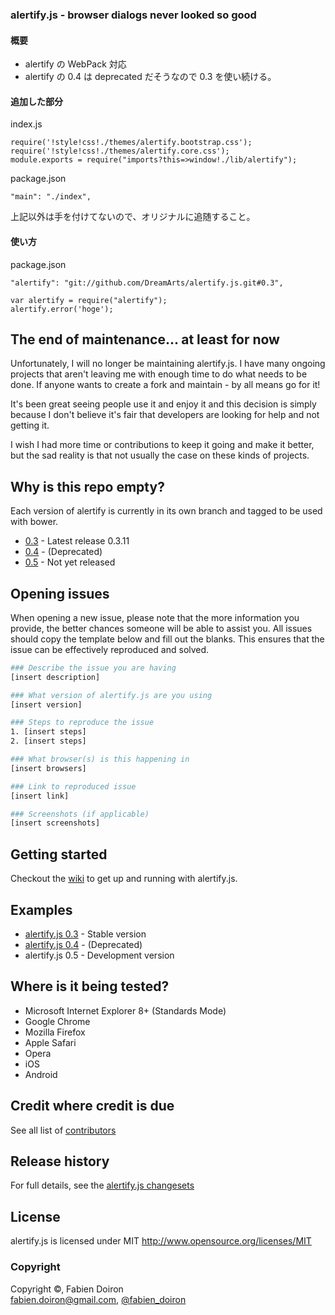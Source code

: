 ### alertify.js - browser dialogs never looked so good

#### 概要
 - alertify の WebPack 対応
 - alertify の 0.4 は deprecated だそうなので 0.3 を使い続ける。

#### 追加した部分

index.js
```
require('!style!css!./themes/alertify.bootstrap.css');
require('!style!css!./themes/alertify.core.css');
module.exports = require("imports?this=>window!./lib/alertify");
```

package.json
```
"main": "./index",
```

上記以外は手を付けてないので、オリジナルに追随すること。

#### 使い方

package.json
```
"alertify": "git://github.com/DreamArts/alertify.js.git#0.3",
```

```
var alertify = require("alertify");
alertify.error('hoge');
```

## The end of maintenance... at least for now

Unfortunately, I will no longer be maintaining alertify.js. I have many ongoing projects that aren't leaving me with enough time to do what needs to be done. If anyone wants to create a fork and maintain - by all means go for it!

It's been great seeing people use it and enjoy it and this decision is simply because I don't believe it's fair that developers are looking for help and not getting it.

I wish I had more time or contributions to keep it going and make it better, but the sad reality is that not usually the case on these kinds of projects.

## Why is this repo empty?
Each version of alertify is currently in its own branch and tagged to be used with bower.
* [0.3](https://github.com/fabien-d/alertify.js/tree/0.3) - Latest release 0.3.11
* [0.4](https://github.com/fabien-d/alertify.js/tree/0.4.0-rc1) - (Deprecated)
* [0.5](https://github.com/fabien-d/alertify.js/tree/0.5) - Not yet released

## Opening issues
When opening a new issue, please note that the more information you provide, the better chances someone will be able to assist you. All issues should copy the template below and fill out the blanks. This ensures that the issue can be effectively reproduced and solved.

```bash
### Describe the issue you are having
[insert description]

### What version of alertify.js are you using
[insert version]

### Steps to reproduce the issue
1. [insert steps]
2. [insert steps]

### What browser(s) is this happening in
[insert browsers]

### Link to reproduced issue
[insert link]

### Screenshots (if applicable)
[insert screenshots]
```

## Getting started
Checkout the [wiki](https://github.com/fabien-d/alertify.js/wiki) to get up and running with alertify.js.

## Examples
* [alertify.js 0.3](http://fabien-d.github.com/alertify.js/) - Stable version
* [alertify.js 0.4](http://fabien-d.github.com/alertify.js/0.4.0rc1) - (Deprecated)
* alertify.js 0.5 - Development version

## Where is it being tested?

* Microsoft Internet Explorer 8+ (Standards Mode)
* Google Chrome
* Mozilla Firefox
* Apple Safari
* Opera
* iOS
* Android

## Credit where credit is due

See all list of [contributors](https://github.com/fabien-d/alertify.js/contributors)

## Release history

For full details, see the [alertify.js changesets](https://github.com/fabien-d/alertify.js/wiki/Changeset)

## License

alertify.js is licensed under MIT http://www.opensource.org/licenses/MIT

### Copyright

Copyright &copy;, Fabien Doiron  
<fabien.doiron@gmail.com>, [@fabien_doiron](http://twitter.com/fabien_doiron)
